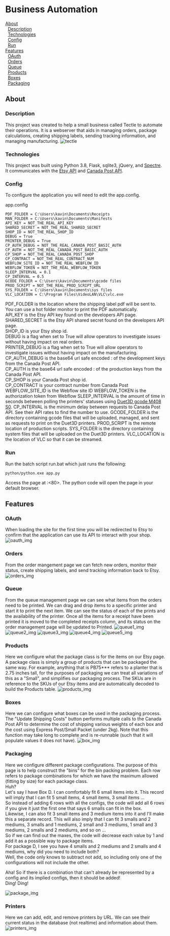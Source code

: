 # Business Automation

[About](#about)  
&nbsp;&nbsp;[Description](#description)  
&nbsp;&nbsp;[Technologies](#technologies)  
&nbsp;&nbsp;[Config](#config)  
&nbsp;&nbsp;[Run](#run)  
[Features](#features)  
&nbsp;&nbsp;[OAuth](#oauth)  
&nbsp;&nbsp;[Orders](#orders)  
&nbsp;&nbsp;[Queue](#queue)  
&nbsp;&nbsp;[Products](#products)  
&nbsp;&nbsp;[Boxes](#boxes)  
&nbsp;&nbsp;[Packaging](#packaging)  


## About
### Description
This project was created to help a small business called Tectle to automate their operations. It is a webserver that aids in managing orders, package calculations, creating shipping labels, sending tracking information, and managing manufacturing.
![tectle](https://github.com/ksritharan/business-automation/blob/master/static/img/tectle-menu.png)

### Technologies
This project was built using Python 3.8, Flask, sqlite3, jQuery, and [Spectre](https://github.com/picturepan2/spectre).
It communicates with the [Etsy API](https://www.etsy.com/developers/) and [Canada Post API](https://www.canadapost.ca/cpotools/apps/drc/home?execution=e2s1).

### Config
To configure the application you will need to edit the app.config.

app.config
```
PDF_FOLDER = C:\Users\kavin\Documents\Receipts
MAN_FOLDER = C:\Users\kavin\Documents\Manifests
API_KEY = NOT_THE_REAL_API_KEY
SHARED_SECRET = NOT_THE_REAL_SHARED_SECRET
SHOP_ID = NOT_THE_REAL_SHOP_ID
DEBUG = True
PRINTER_DEBUG = True
CP_AUTH_DEBUG = NOT_THE_REAL_CANADA_POST_BASIC_AUTH
CP_AUTH = NOT_THE_REAL_CANADA_POST_BASIC_AUTH
CP_SHOP = NOT_THE_REAL_CANADA_POST_SHOP
CP_CONTRACT = NOT_THE_REAL_CONTRACT_NUM
WEBFLOW_SITE_ID = NOT_THE_REAL_WEBFLOW_ID
WEBFLOW_TOKEN = NOT_THE_REAL_WEBFLOW_TOKEN
SLEEP_INTERVAL = 0.1
CP_INTERVAL = 0.5
GCODE_FOLDER = C:\Users\kavin\Documents\gcode files
PROD_SCRIPT = NOT_THE_REAL_PROD_SCRIPT_URL
SYS_FOLDER = C:\Users\kavin\Documents\sys files
VLC_LOCATION = C:\Program Files\VideoLAN\VLC\vlc.exe
```
PDF_FOLDER is the location where the shipping label pdf will be sent to. You can use a hot folder monitor to print the PDF automatically.  
API_KEY is the Etsy API key found on the developers API page.  
SHARED_SECRET is the Etsy API shared secret found on the developers API page.  
SHOP_ID is your Etsy shop id.  
DEBUG is a flag when set to True will allow operators to investigate issues without having impact on real orders.  
PRINTER_DEBUG is a flag when set to True will allow operators to investigate issues without having impact on the manufacturing.  
CP_AUTH_DEBUG is the base64 url safe encoded <username>:<password> of the development keys from the Canada Post API.  
CP_AUTH is the base64 url safe encoded <username>:<password> of the production keys from the Canada Post API.  
CP_SHOP is your Canada Post shop id.  
CP_CONTRACT is your contract number from Canada Post
WEBFLOW_SITE_ID is the Webflow site ID
WEBFLOW_TOKEN is the authorization token from Webflow
SLEEP_INTERVAL is the amount of time in seconds between polling the printers' statuses using [Duet3D gcode M408 S0](https://duet3d.dozuki.com/Wiki/Gcode#Section_M408_Report_JSON_style_response).
CP_INTERVAL is the minimum delay between requests to Canada Post API. See their API rates to find the number to use.
GCODE_FOLDER is the directory containing gcode files that will be uploaded, managed, and sent as requests to print on the Duet3D printers.
PROD_SCRIPT is the remote location of production scripts.
SYS_FOLDER is the directory containing system files that will be uploaded on the Duet3D printers.
VLC_LOCATION is the location of VLC so that it can be streamed.

### Run
Run the batch script run.bat which just runs the following:
```
python/python.exe app.py
```
Access the page at <your local ip>:<80>.
The python code will open the page in your default browser.

## Features
### OAuth
When loading the site for the first time you will be redirected to Etsy to confirm that the application can use its API to interact with your shop.
![oauth_img](https://raw.githubusercontent.com/ksritharan/business-automation/master/screenshots/etsy_login.PNG)
### Orders
From the order mangement page we can fetch new orders, monitor their status, create shipping labels, and send tracking information back to Etsy.
![orders_img](https://raw.githubusercontent.com/ksritharan/business-automation/master/screenshots/manage_orders.PNG)
### Queue
From the queue management page we can see what items from the orders need to be printed. We can drag and drop items to a specific printer and start it to print the next item.
We can see the status of each of the prints and the availability of the printer. Once all the items for a receipt have been printed it is moved to the completed receipts column, and its status on the order management page will be updated to Printed.
![queue1_img](https://raw.githubusercontent.com/ksritharan/business-automation/master/screenshots/manage_printere_queue.PNG)
![queue2_img](https://raw.githubusercontent.com/ksritharan/business-automation/master/screenshots/manage_printere_queue_2.PNG)
![queue3_img](https://raw.githubusercontent.com/ksritharan/business-automation/master/screenshots/manage_printere_queue_3.PNG)
![queue4_img](https://raw.githubusercontent.com/ksritharan/business-automation/master/screenshots/manage_printere_queue_4.PNG)
![queue5_img](https://raw.githubusercontent.com/ksritharan/business-automation/master/screenshots/manage_printere_queue_5.PNG)
### Products
Here we configure what the package class is for the items on our Etsy page. A package class is simply a group of products that can be packaged the same way. For example, anything that is PB75*** refers to a planter that is 2.75 inches tall, for the purposes of packaging we can treat all variations of this as a "Small", and simplifies our packaging process. The SKUs are in reference to the SKUs of our Etsy items and are automatically decoded to build the Products table.
![products_img](https://raw.githubusercontent.com/ksritharan/business-automation/master/screenshots/product_config.PNG)
### Boxes
Here we can configure what boxes can be used in the packaging process. The "Update Shipping Costs" button performs multiple calls to the Canada Post API to determine the cost of shipping various weights of each box and the cost using Express Post/Small Packet (under 2kg). Note that this function may take long to complete and is re-runnable (such that it will populate values it does not have).
![box_img](https://raw.githubusercontent.com/ksritharan/business-automation/master/screenshots/box_config.PNG)
### Packaging
Here we configure different package configurations. The purpose of this page is to help construct the "bins" for the bin packing problem. Each row refers to package combinations for which we have the maximum allowed (fitting by size) for each package class.  
Huh?  
Let's say I have Box D. I can comfortably fit 6 small items into it. This record will imply that I can fit 5 small items, 4 small items, 3 small items ...  
So instead of adding 6 rows with all the configs, the code will add all 6 rows if you give it just the first one that says 6 smalls can fit in the box.  
Likewise, I can also fit 3 small items and 3 medium items into it and I'll make this a separate record. This will also imply that I can fit 3 smalls and 2 mediums, 3 smalls and 1 mediums, 2 small and 3 mediums, 1 small and 3 mediums, 2 smalls and 2 mediums, and so on ...  
So if we can find out the maxes, the code will decrease each value by 1 and add it as a possible way to package items.  
For package D, I see you have 4 smalls and 2 mediums and 2 smalls and 4 mediums, why did you need to include both?  
Well, the code only knows to subtract not add, so including only one of the configurations will not include the other.  

Aha! So if there is a combination that can't already be represented by a config and its implied configs, then it should be added!  
Ding! Ding!

![package_img](https://raw.githubusercontent.com/ksritharan/business-automation/master/screenshots/package_config.png)
### Printers
Here we can add, edit, and remove printers by URL. We can see their current status in the database (not realtime) and information about them.
![printers_img](https://raw.githubusercontent.com/ksritharan/business-automation/master/screenshots/printer_config.PNG)
